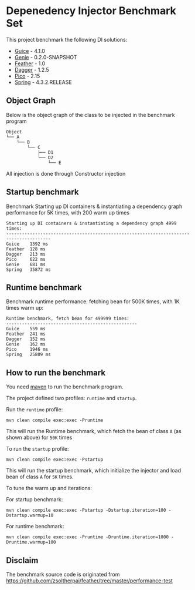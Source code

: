 # Depenedency Injector Benchmark Set

This project benchmark the following DI solutions:

* [Guice](https://github.com/google/guice) - 4.1.0
* [Genie](https://github.com/osglworks/java-di) - 0.2.0-SNAPSHOT
* [Feather](https://github.com/zsoltherpai/feather) - 1.0
* [Dagger](https://github.com/square/dagger) - 1.2.5
* [Pico](http://picocontainer.com/) - 2.15
* [Spring](http://projects.spring.io/spring-framework/) - 4.3.2.RELEASE

## Object Graph

Below is the object graph of the class to be injected in the benchmark program

```
Object
└── A
    └── B
        └── C
            ├── D1
            └── D2
                └── E
```

All injection is done through Constructor injection

## Startup benchmark

Benchmark Starting up DI containers & instantiating a dependency graph performance for 5K times, with 200 warm up times

```text
Starting up DI containers & instantiating a dependency graph 4999 times:
---------------------------------------------------------------------------------------
Guice	 1392 ms
Feather	 128 ms
Dagger	 213 ms
Pico	 622 ms
Genie	 681 ms
Spring	 35872 ms
```

## Runtime benchmark

Benchmark runtime performance: fetching bean for 500K times, with 1K times warm up:

```text
Runtime benchmark, fetch bean for 499999 times:
--------------------------------------------------
Guice	 559 ms
Feather	 241 ms
Dagger	 152 ms
Genie	 162 ms
Pico	 1946 ms
Spring	 25809 ms
```

## How to run the benchmark

You need [maven](http://maven.apache.org/) to run the benchmark program.

The project defined two profiles: `runtime` and `startup`.

Run the `runtime` profile:

`mvn clean compile exec:exec -Pruntime`

This will run the Runtime benchmark, which fetch the bean of class `A` (as shown above) for `50K` times

To run the `startup` profile:

`mvn clean compile exec:exec -Pstartup`

This will run the startup benchmark, which initialize the injector and load bean of class `A` for `5K` times.

To tune the warm up and iterations:

For startup benchmark:

`mvn clean compile exec:exec -Pstartup -Dstartup.iteration=100 -Dstartup.warmup=10`

For runtime benchmark:

`mvn clean compile exec:exec -Pruntime -Druntime.iteration=1000 -Druntime.warmup=100`

## Disclaim

The benchmark source code is originated from https://github.com/zsoltherpai/feather/tree/master/performance-test 